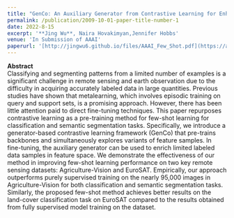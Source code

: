 ```yaml
---
title: "GenCo: An Auxiliary Generator from Contrastive Learning for Enhanced Few-Shot Learning in Remote Sensing"
permalink: /publication/2009-10-01-paper-title-number-1
date: 2022-8-15
excerpt: '**Jing Wu**, Naira Hovakimyan,Jennifer Hobbs'
venue: 'In Submission of AAAI'
paperurl: '[http://jingwu6.github.io/files/AAAI_Few_Shot.pdf](https://arxiv.org/pdf/2307.14612.pdf)'
---
```


**Abstract** \
Classifying and segmenting patterns from a limited number of examples is a significant challenge in remote sensing and
earth observation due to the difficulty in acquiring accurately labeled data in large quantities. Previous studies have shown that metalearning, which involves episodic training on query and support sets,
is a promising approach. However, there has been little attention
paid to direct fine-tuning techniques. This paper repurposes contrastive learning as a pre-training method for few-shot learning for
classification and semantic segmentation tasks. Specifically, we introduce a generator-based contrastive learning framework (GenCo)
that pre-trains backbones and simultaneously explores variants of
feature samples. In fine-tuning, the auxiliary generator can be used
to enrich limited labeled data samples in feature space. We demonstrate the effectiveness of our method in improving few-shot learning
performance on two key remote sensing datasets: Agriculture-Vision
and EuroSAT. Empirically, our approach outperforms purely supervised training on the nearly 95,000 images in Agriculture-Vision for
both classification and semantic segmentation tasks. Similarly, the
proposed few-shot method achieves better results on the land-cover
classification task on EuroSAT compared to the results obtained from
fully supervised model training on the dataset.
